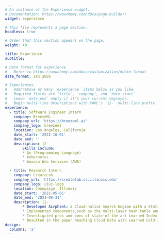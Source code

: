 ```yaml
---
# An instance of the Experience widget.
# Documentation: https://wowchemy.com/docs/page-builder/
widget: experience

# This file represents a page section.
headless: true

# Order that this section appears on the page.
weight: 40

title: Experience
subtitle:

# Date format for experience
#   Refer to https://wowchemy.com/docs/customization/#date-format
date_format: Jan 2006

# Experiences.
#   Add/remove as many `experience` items below as you like.
#   Required fields are `title`, `company`, and `date_start`.
#   Leave `date_end` empty if it's your current employer.
#   Begin multi-line descriptions with YAML's `|2-` multi-line prefix.
experience:
  - title: Software Engineer Intern
    company: BreezeML
    company_url: 'https://breezeml.ai'
    company_logo: breezeml
    location: Los Angeles, California
    date_start: '2022-10-01'
    date_end: ''
    description: |2-
        Skills include:
        * Go (Programming Language)
        * Kubernetes
        * Amazon Web Services (AWS)

  - title: Research Intern
    company: CreateLab
    company_url: 'https://createlab.cs.illinois.edu'
    company_logo: uiuc-logo
    location: Champaign, Illinois
    date_start: '2021-05-01'
    date_end: '2021-08-31'
    description: |2-
        * Developed Airphant: a Cloud-native Search Engine with a Statistical Indexing System, which maintains a randomized multi‐layer structure and analyzes over 70k lines of data
        * Implemented components,such as the multi‐layer hash table and the stop word mapper, in Java; unit‐tested tasks with JUnit; peer reviewed Pull Requests; containerized Airphant in Azure
        * Investigated pros and cons of state‐of‐the‐art Learned Index publications to identify possible research directions
        * Resulted in the paper Reaching Cloud Data with Learned Cold Index
design:
  columns: '2'
---
```

